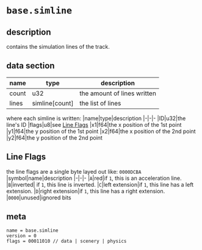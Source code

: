 # `base.simline`
## description
contains the simulation lines of the track.

## data section
|name|type|description
|-|-|-
|count|u32|the amount of lines written
|lines|simline[count]|the list of lines

where each simline is written:
|name|type|description
|-|-|-
|ID|u32|the line's ID
|flags|u8|see [Line Flags](#line-flags)
|x1|f64|the x position of the 1st point
|y1|f64|the y position of the 1st point
|x2|f64|the x position of the 2nd point
|y2|f64|the y position of the 2nd point

## Line Flags
the line flags are a single byte layed out like: `0000DCBA`
|symbol|name|description
|-|-|-
|`A`|red|if `1`, this is an acceleration line.
|`B`|inverted| if `1`, this line is inverted.
|`C`|left extension|if `1`, this line has a left extension.
|`D`|right extension|if `1`, this line has a right extension.
|`0000`|unused|ignored bits

## meta
```
name = base.simline
version = 0
flags = 00011010 // data | scenery | physics
```
